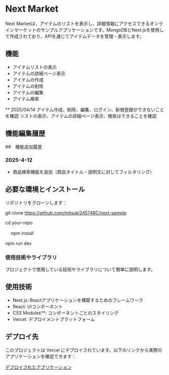 # Next Market

Next Marketは、アイテムのリストを表示し、詳細情報にアクセスできるオンラインマーケットのサンプルアプリケーションです。MongoDBとNext.jsを使用して作成されており、APIを通じてアイテムデータを管理・表示します。

## 機能

- アイテムリストの表示 
- アイテムの詳細ページ表示 
- アイテムの作成
- アイテムの削除
- アイテムの編集
- アイテム検索

** 2025/04/14 アイテム作成、削除、編集、ログイン、新規登録ができないことを確認
   リストの表示、アイテムの詳細ページ表示、検索はできることを確認

## 機能編集履歴


##　機能追加履歴

### 2025-4-12
- 商品検索機能を追加（商品タイトル・説明文に対してフィルタリング）


## 必要な環境とインストール

リポジトリをクローンします：

   git clone https://github.com/mitsuki245748C/next-sample
   
   cd your-repo

　 npm install
   
   npm run dev


### 使用技術やライブラリ
プロジェクトで使用している技術やライブラリについて簡単に説明します。


##  使用技術

- Next.js: Reactアプリケーションを構築するためのフレームワーク
- React: UIコンポーネント
- CSS Modules**: コンポーネントごとのスタイリング
- Vercel: デプロイメントプラットフォーム

##  デプロイ先

このプロジェクトは Vercel にデプロイされています。以下のリンクから実際のアプリケーションを確認できます：

[デプロイされたアプリケーション](https://next-sample-opal.vercel.app)
